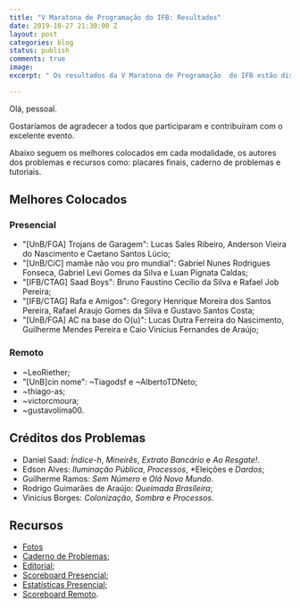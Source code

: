 ```yaml
---
title: "V Maratona de Programação do IFB: Resultados"
date: 2019-10-27 21:30:00 Z
layout: post
categories: blog
status: publish
comments: true
image:
excerpt: " Os resultados da V Maratona de Programação  do IFB estão disponíveis."

---
```

Olá, pessoal.

Gostaríamos de agradecer a todos que participaram e contribuíram com o excelente evento.

Abaixo seguem os melhores colocados em cada modalidade, os autores dos problemas e recursos como: placares finais, caderno de problemas e tutoriais.

## Melhores Colocados

### Presencial

- "[UnB/FGA] Trojans de Garagem": Lucas Sales Ribeiro, Anderson Vieira do Nascimento e Caetano Santos Lúcio;
- "[UnB/CiC] mamãe não vou pro mundial": Gabriel Nunes Rodrigues Fonseca, Gabriel Levi Gomes da Silva e Luan Pignata Caldas;
- "[IFB/CTAG] Saad Boys": Bruno Faustino Cecílio da Silva e Rafael Job Pereira;
- "[IFB/CTAG] Rafa e Amigos": Gregory Henrique Moreira dos Santos Pereira, Rafael Araujo Gomes da Silva e Gustavo Santos Costa;
- "[UnB/FGA] AC na base do O(u)": Lucas Dutra Ferreira do Nascimento, Guilherme Mendes Pereira e Caio Vinícius Fernandes de Araújo;

### Remoto

- ~LeoRiether;
- "[UnB]cin nome": ~Tiagodsf e ~AlbertoTDNeto;
- ~thiago-as;
- ~victorcmoura;
- ~gustavolima00.

## Créditos dos Problemas

- Daniel Saad: *Índice-h*, *Mineirês*, *Extrato Bancário* e *Ao Resgate!*.
- Edson Alves: *Iluminação Pública*, *Processos*, *Eleições e *Dardos*;
- Guilherme Ramos: *Sem Número* e *Olá Novo Mundo*.
- Rodrigo Guimarães de Araújo: *Queimada Brasíleira*;
- Vinicius Borges: *Colonização*, *Sombra* e *Processos*.


## Recursos 

- [Fotos](https://www.facebook.com/pg/maratonadf/photos/?tab=album&album_id=1326476460857907&__xts__%5B0%5D=68.ARB0qiC6ZWZigVKH6g14b4j5RuD6GHgX2DG2B0XAjwEVcxV5guHTpKzSiPmlxM63XtdjjdjZSTE2pmPhvTrPtyK8SDa6wqiaFrgjFKdVlo83URtrBaOwmLZZNSlJ0Y7zX3xuFWIJ-GXd7_KIDKR2Nkc1_Cfk4BV-9HuCv-8m4jfS66qXgBLRKVamlb2lHsNkjPt2-Nx3Y0y45L3GykfZbPMniAiNDgGiCEFsR1bEt_4T9lUg8vk9Z60NW1iYjtOmUgYJljM53iLaZc5R4xkWlClSuFjnbIo7fIZ1O_lr-qchl3ABgxRT6OndhQICILsL2Gmx39rbNaHP_QX94wvxg-f9jzcfcspphVVGFfsfuizTmZJf0vjSAOa4kYcOPANeYO0G2PBuLdEWflcneyUo0LBkR_1fML_2lhJus0d14ZaHhnALRh7cAML_A-JjSzR08AqABDXEOl6sLHcXA0YvHnbWeOEFqpAhaf5jYarHxKQvmBX2B9iJCWBRY9TeuVRzd3efgxGqn0eiQ9X5yx0pxmR0TFUCHoM2kp-ovpX53KoJK5Sr&__tn__=-UCH-R)
- [Caderno de Problemas]({{site.url}}/assets/5-mdp-ifb/Maratona.pdf);
- [Editorial]({{site.url}}/assets/5-mdp-ifb/Tutoriais.pdf);
- [Scoreboard Presencial]({{site.url}}/assets/5-mdp-ifb/scoreboard.pdf); 
- [Estatísticas Presencial]({{site.url}}/assets/5-mdp-ifb/statistics.pdf); 
- [Scoreboard Remoto]({{site.url}}/assets/5-mdp-ifb/scoreboard-cf.pdf).